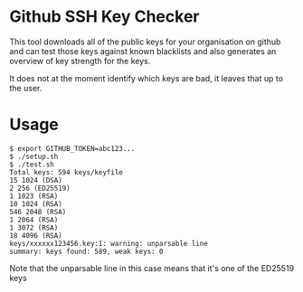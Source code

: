 # Github SSH Key Checker

This tool downloads all of the public keys for your organisation on github and can test those keys against known blacklists and also generates an overview of key strength for the keys.

It does not at the moment identify which keys are bad, it leaves that up to the user.

# Usage

```
$ export GITHUB_TOKEN=abc123...
$ ./setup.sh
$ ./test.sh
Total keys: 594 keys/keyfile
15 1024 (DSA)
2 256 (ED25519)
1 1023 (RSA)
10 1024 (RSA)
546 2048 (RSA)
1 2064 (RSA)
1 3072 (RSA)
18 4096 (RSA)
keys/xxxxxx123456.key:1: warning: unparsable line
summary: keys found: 589, weak keys: 0
```

Note that the unparsable line in this case means that it's one of the ED25519 keys
